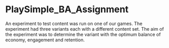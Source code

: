 # PlaySimple_BA_Assignment
An experiment to test content was run on one of our games. The experiment had three variants each with a different content set. The aim of the experiment was to determine the variant with the optimum balance of economy, engagement and retention.
